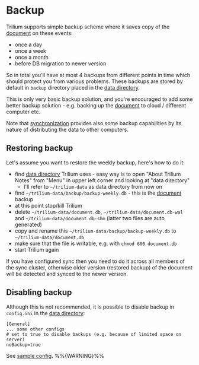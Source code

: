 # Backup
Trilium supports simple backup scheme where it saves copy of the [document](document.md) on these events:

*   once a day
*   once a week
*   once a month
*   before DB migration to newer version

So in total you'll have at most 4 backups from different points in time which should protect you from various problems. These backups are stored by default in `backup` directory placed in the [data directory](data-directory.md).

This is only very basic backup solution, and you're encouraged to add some better backup solution - e.g. backing up the [document](document.md) to cloud / different computer etc.

Note that [synchronization](synchronization.md) provides also some backup capabilities by its nature of distributing the data to other computers.

Restoring backup
----------------

Let's assume you want to restore the weekly backup, here's how to do it:

*   find [data directory](data-directory.md) Trilium uses - easy way is to open "About Trilium Notes" from "Menu" in upper left corner and looking at "data directory"
    *   I'll refer to `~/trilium-data` as data directory from now on
*   find `~/trilium-data/backup/backup-weekly.db` - this is the [document](document.md) backup
*   at this point stop/kill Trilium
*   delete `~/trilium-data/document.db`, `~/trilium-data/document.db-wal` and `~/trilium-data/document.db-shm` (latter two files are auto generated)
*   copy and rename this `~/trilium-data/backup/backup-weekly.db` to `~/trilium-data/document.db`
*   make sure that the file is writable, e.g. with `chmod 600 document.db`
*   start Trilium again

If you have configured sync then you need to do it across all members of the sync cluster, otherwise older version (restored backup) of the document will be detected and synced to the newer version.

Disabling backup
----------------

Although this is not recommended, it is possible to disable backup in `config.ini` in the [data directory](data-directory.md):

```text-plain
[General]
... some other configs
# set to true to disable backups (e.g. because of limited space on server)
noBackup=true
```

See [sample config](https://github.com/TriliumNext/Notes/blob/master/config-sample.ini). %%{WARNING}%%
